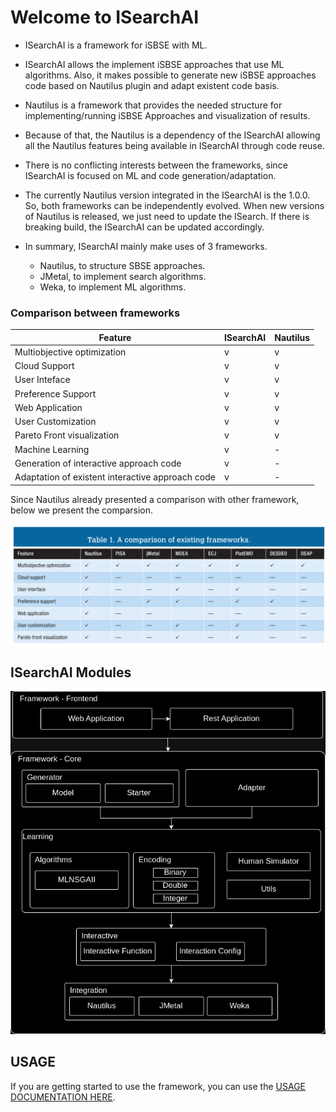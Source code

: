 # Welcome to ISearchAI

- ISearchAI is a framework for iSBSE with ML.
- ISearchAI allows the implement iSBSE approaches that use ML algorithms. Also, it makes possible to
  generate new iSBSE approaches code based on Nautilus plugin and adapt existent code basis.
- Nautilus is a framework that provides the needed structure for implementing/running
  iSBSE Approaches and visualization of results.
- Because of that, the Nautilus is a dependency of the ISearchAI
  allowing all the Nautilus features being available in ISearchAI through code reuse.
- There is no conflicting interests between the frameworks, since ISearchAI
  is focused on ML and code generation/adaptation.
- The currently Nautilus version integrated in the ISearchAI is the 1.0.0. So, both frameworks
  can be independently evolved. When new versions of Nautilus is released, we just need to update the ISearch.
  If there is breaking build, the ISearchAI can be updated accordingly.


- In summary, ISearchAI mainly make uses of 3 frameworks.
    - Nautilus, to structure SBSE approaches.
    - JMetal, to implement search algorithms.
    - Weka, to implement ML algorithms.




### Comparison between frameworks
| Feature                      | ISearchAI | Nautilus |
| ---------------------------- |-----------|----------|
| Multiobjective optimization  | v         | v        |
| Cloud Support                | v         | v        |
| User Inteface                | v         | v        |
| Preference Support           | v         | v        |
| Web Application              | v         | v        |
| User Customization           | v         | v        |
| Pareto Front visualization   | v         | v        |
| Machine Learning             | v         | -        |
| Generation of interactive approach code           | v         | -        |
| Adaptation of existent interactive approach code           | v         | -        |

Since Nautilus already presented a comparison with other framework, below we present the comparsion.

![Nautilus comparison with other frameworks](docs/img/nautilus-comparison-others.png)

## ISearchAI Modules

![ISearchAI modules](docs/modules.drawio.png)

## USAGE

If you are getting started to use the framework, you can use the [USAGE DOCUMENTATION HERE](USAGE.md).
